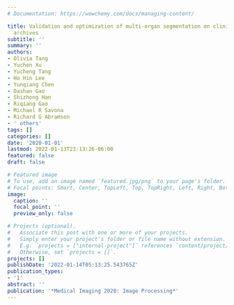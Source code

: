 ```yaml
---
# Documentation: https://wowchemy.com/docs/managing-content/

title: Validation and optimization of multi-organ segmentation on clinical imaging
  archives
subtitle: ''
summary: ''
authors:
- Olivia Tang
- Yuchen Xu
- Yucheng Tang
- Ho Hin Lee
- Yunqiang Chen
- Dashan Gao
- Shizhong Han
- Riqiang Gao
- Michael R Savona
- Richard G Abramson
- ' others'
tags: []
categories: []
date: '2020-01-01'
lastmod: 2022-01-13T23:13:26-06:00
featured: false
draft: false

# Featured image
# To use, add an image named `featured.jpg/png` to your page's folder.
# Focal points: Smart, Center, TopLeft, Top, TopRight, Left, Right, BottomLeft, Bottom, BottomRight.
image:
  caption: ''
  focal_point: ''
  preview_only: false

# Projects (optional).
#   Associate this post with one or more of your projects.
#   Simply enter your project's folder or file name without extension.
#   E.g. `projects = ["internal-project"]` references `content/project/deep-learning/index.md`.
#   Otherwise, set `projects = []`.
projects: []
publishDate: '2022-01-14T05:13:25.543765Z'
publication_types:
- '1'
abstract: ''
publication: '*Medical Imaging 2020: Image Processing*'
---
```

